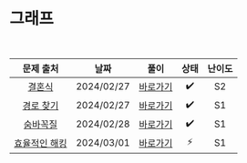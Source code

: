 # 그래프

<br>

|                       문제 출처                       |    날짜    |          풀이          | 상태 | 난이도 |
| :---------------------------------------------------: | :--------: | :--------------------: | :--: | :----: |
|    [결혼식](https://www.acmicpc.net/problem/5567)     | 2024/02/27 | [바로가기](./5567.js)  |  ✔️  |   S2   |
|  [경로 찾기](https://www.acmicpc.net/problem/11403)   | 2024/02/27 | [바로가기](./11403.js) |  ✔️  |   S1   |
|   [숨바꼭질](https://www.acmicpc.net/problem/6118)    | 2024/02/28 | [바로가기](./6118.js)  |  ✔️  |   S1   |
| [효율적인 해킹](https://www.acmicpc.net/problem/1325) | 2024/03/01 | [바로가기](./1325.js)  |  ⚡  |   S1   |
